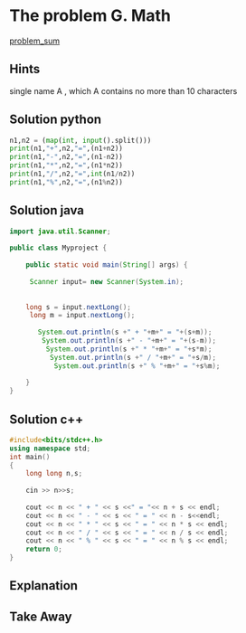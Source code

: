 # The problem G. Math
[problem_sum](https://codeforces.com/group/P9uFhztGih/contest/401786/problem/G)
## Hints
single name A ,
 which A contains no more than 10 characters
 
## Solution python
```python
n1,n2 = (map(int, input().split()))
print(n1,"+",n2,"=",(n1+n2))
print(n1,"-",n2,"=",(n1-n2))
print(n1,"*",n2,"=",(n1*n2))
print(n1,"/",n2,"=",int(n1/n2))
print(n1,"%",n2,"=",(n1%n2))
```
## Solution java
```java
import java.util.Scanner;
 
public class Myproject {
 
    public static void main(String[] args) {
         
     Scanner input= new Scanner(System.in);
      
     
    long s = input.nextLong();
     long m = input.nextLong();
    
       System.out.println(s +" + "+m+" = "+(s+m));
        System.out.println(s +" - "+m+" = "+(s-m));
         System.out.println(s +" * "+m+" = "+s*m);
          System.out.println(s +" / "+m+" = "+s/m);
           System.out.println(s +" % "+m+" = "+s%m);
        
    }
}
```
## Solution c++
```c++
#include<bits/stdc++.h>
using namespace std;
int main()
{
	long long n,s;
 
	cin >> n>>s;
	
	cout << n << " + " << s <<" = "<< n + s << endl;
	cout << n << " - " << s << " = " << n - s<<endl;
	cout << n << " * " << s << " = " << n * s << endl;
	cout << n << " / " << s << " = " << n / s << endl;
	cout << n << " % " << s << " = " << n % s << endl;
	return 0;
}
```
## Explanation

## Take Away

